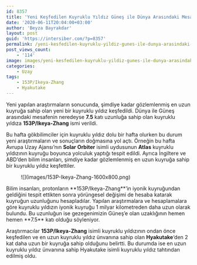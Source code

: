 ```yaml
---
id: 8357
title: 'Yeni Keşfedilen Kuyruklu Yıldız Güneş ile Dünya Arasındaki Mesafenin 7.5 Katı Uzunluğunda'
date: '2020-06-11T20:04:00+03:00'
author: 'Beyza Bayrakdar'
layout: post
guid: 'https://intersiber.com/?p=8357'
permalink: /yeni-kesfedilen-kuyruklu-yildiz-gunes-ile-dunya-arasindaki-mesafenin-7-5-kati-uzunlugunda/
post_views_count:
    - '114'
image: images/yeni-kesfedilen-kuyruklu-yildiz-gunes-ile-dunya-arasindaki-mesafenin-7-5-kati-uzunlugunda.jpg
categories:
    - Uzay
tags:
    - 153P/Ikeya-Zhang
    - Hyakutake
---
```


Yeni yapılan araştırmaların sonucunda, şimdiye kadar gözlemlenmiş en uzun kuyruğa sahip olan yeni bir kuyruklu yıldız keşfedildi. Dünya ile Güneş arasındaki mesafenin neredeyse **7.5** katı uzunluğa sahip olan kuyruklu yıldıza **153P/Ikeya-Zhang** ismi verildi.

Bu hafta gökbilimciler için kuyruklu yıldız dolu bir hafta olurken bu durum yeni araştırmaların ve sonuçların doğmasına yol açtı. Örneğin bu hafta Avrupa Uzay Ajansı’nın **Solar Orbiter** isimli uydusunun **Atlas** kuyruklu yıldızının kuyruğu boyunca yolculuk yaptığı tespit edildi. Ayrıca İngiltere ve ABD’den bilim insanları, şimdiye kadar gözlemlenmiş en uzun kuyruğa sahip bir kuyruklu yıldız keşfettiler.

<figure class="wp-block-image size-large">![](images/153P-Ikeya-Zhang-1600x800.png)</figure>Bilim insanları, protonların **153P/Ikeya-Zhang**’in iyonik kuyruğundan geldiğini tespit ettikten sonra yörüngesel değişimi de hesaba katarak kuyruğun uzunluğunu hesapladılar. Yapılan araştırmalara ve hesaplamalara göre kuyruklu yıldızın iyonik kuyruğu 1 milyar kilometreden daha uzun olarak bulundu. Bu uzunluğun ise gezegenimizin Güneş’e olan uzaklığının hemen hemen **7.5** katı olduğu söyleniyor.

Araştırmacılar **153P/Ikeya-Zhang** isimli kuyruklu yıldızının ondan önce keşfedilen ve en uzun kuyruklu yıldız ünvanına sahip olan **Hyakutake**‘den 2 kat daha uzun bir kuyruğa sahip olduğunu belirtti. Bu durumda ise en uzun kuyruklu yıldız ünvanına sahip Hyakutake isimli kuyruklu yıldız tahtından edilmiş oldu.